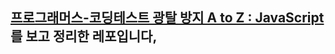 ## [프로그래머스-코딩테스트 광탈 방지 A to Z : JavaScript](https://programmers.co.kr/learn/courses/13213) 를 보고 정리한 레포입니다,